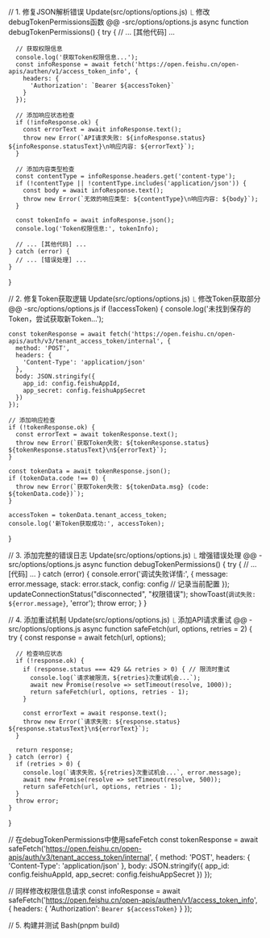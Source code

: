 // 1. 修复JSON解析错误
Update(src/options/options.js)
  ⎿ 修改debugTokenPermissions函数
  @@ -src/options/options.js
  async function debugTokenPermissions() {
    try {
      // ... [其他代码] ...
      
      // 获取权限信息
      console.log('获取Token权限信息...');
      const infoResponse = await fetch('https://open.feishu.cn/open-apis/authen/v1/access_token_info', {
        headers: {
          'Authorization': `Bearer ${accessToken}`
        }
      });
      
      // 添加响应状态检查
      if (!infoResponse.ok) {
        const errorText = await infoResponse.text();
        throw new Error(`API请求失败: ${infoResponse.status} ${infoResponse.statusText}\n响应内容: ${errorText}`);
      }
      
      // 添加内容类型检查
      const contentType = infoResponse.headers.get('content-type');
      if (!contentType || !contentType.includes('application/json')) {
        const body = await infoResponse.text();
        throw new Error(`无效的响应类型: ${contentType}\n响应内容: ${body}`);
      }
      
      const tokenInfo = await infoResponse.json();
      console.log('Token权限信息:', tokenInfo);
      
      // ... [其他代码] ...
    } catch (error) {
      // ... [错误处理] ...
    }
  }

// 2. 修复Token获取逻辑
Update(src/options/options.js)
  ⎿ 修改Token获取部分
  @@ -src/options/options.js
  if (!accessToken) {
    console.log('未找到保存的Token，尝试获取新Token...');
    
    const tokenResponse = await fetch('https://open.feishu.cn/open-apis/auth/v3/tenant_access_token/internal', {
      method: 'POST',
      headers: {
        'Content-Type': 'application/json'
      },
      body: JSON.stringify({
        app_id: config.feishuAppId,
        app_secret: config.feishuAppSecret
      })
    });
    
    // 添加响应检查
    if (!tokenResponse.ok) {
      const errorText = await tokenResponse.text();
      throw new Error(`获取Token失败: ${tokenResponse.status} ${tokenResponse.statusText}\n${errorText}`);
    }
    
    const tokenData = await tokenResponse.json();
    if (tokenData.code !== 0) {
      throw new Error(`获取Token失败: ${tokenData.msg} (code: ${tokenData.code})`);
    }
    
    accessToken = tokenData.tenant_access_token;
    console.log('新Token获取成功:', accessToken);
  }

// 3. 添加完整的错误日志
Update(src/options/options.js)
  ⎿ 增强错误处理
  @@ -src/options/options.js
  async function debugTokenPermissions() {
    try {
      // ... [代码] ...
    } catch (error) {
      console.error('调试失败详情:', {
        message: error.message,
        stack: error.stack,
        config: config // 记录当前配置
      });
      updateConnectionStatus("disconnected", "权限错误");
      showToast(`调试失败: ${error.message}`, 'error');
      throw error;
    }
  }

// 4. 添加重试机制
Update(src/options/options.js)
  ⎿ 添加API请求重试
  @@ -src/options/options.js
  async function safeFetch(url, options, retries = 2) {
    try {
      const response = await fetch(url, options);
      
      // 检查响应状态
      if (!response.ok) {
        if (response.status === 429 && retries > 0) { // 限流时重试
          console.log(`请求被限流，${retries}次重试机会...`);
          await new Promise(resolve => setTimeout(resolve, 1000));
          return safeFetch(url, options, retries - 1);
        }
        
        const errorText = await response.text();
        throw new Error(`请求失败: ${response.status} ${response.statusText}\n${errorText}`);
      }
      
      return response;
    } catch (error) {
      if (retries > 0) {
        console.log(`请求失败，${retries}次重试机会...`, error.message);
        await new Promise(resolve => setTimeout(resolve, 500));
        return safeFetch(url, options, retries - 1);
      }
      throw error;
    }
  }

  // 在debugTokenPermissions中使用safeFetch
  const tokenResponse = await safeFetch('https://open.feishu.cn/open-apis/auth/v3/tenant_access_token/internal', {
    method: 'POST',
    headers: {
      'Content-Type': 'application/json'
    },
    body: JSON.stringify({
      app_id: config.feishuAppId,
      app_secret: config.feishuAppSecret
    })
  });

  // 同样修改权限信息请求
  const infoResponse = await safeFetch('https://open.feishu.cn/open-apis/authen/v1/access_token_info', {
    headers: {
      'Authorization': `Bearer ${accessToken}`
    }
  });

// 5. 构建并测试
Bash(pnpm build)